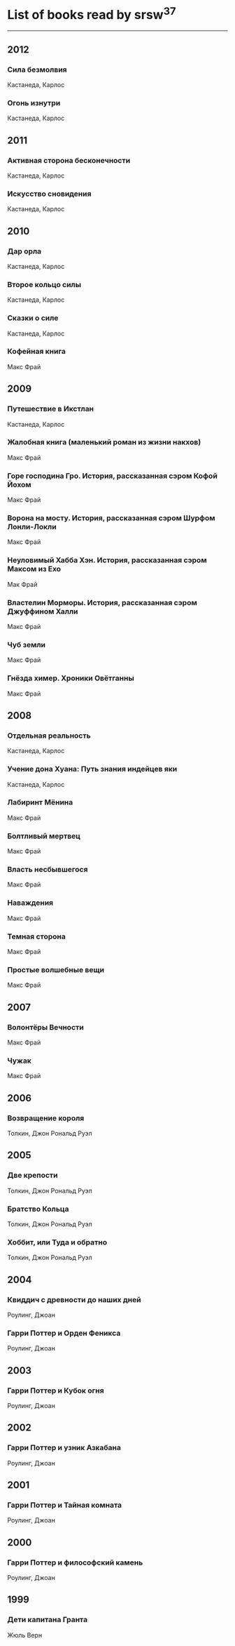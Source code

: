# List of books read by srsw<sup>37</sup>
---

## 2012

### Сила безмолвия
Кастанеда, Карлос


### Огонь изнутри
Кастанеда, Карлос



## 2011

### Активная сторона бесконечности
Кастанеда, Карлос


### Искусство сновидения
Кастанеда, Карлос



## 2010

### Дар орла
Кастанеда, Карлос


### Второе кольцо силы
Кастанеда, Карлос


### Сказки о силе
Кастанеда, Карлос


### Кофейная книга
Макс Фрай



## 2009

### Путешествие в Икстлан
Кастанеда, Карлос


### Жалобная книга (маленький роман из жизни накхов)
Макс Фрай


### Горе господина Гро. История, рассказанная сэром Кофой Йохом
Макс Фрай


### Ворона на мосту. История, рассказанная сэром Шурфом Лонли-Локли
Макс Фрай


### Неуловимый Хабба Хэн. История, рассказанная сэром Максом из Ехо
Мак Фрай


### Властелин Морморы. История, рассказанная сэром Джуффином Халли
Макс Фрай


### Чуб земли
Макс Фрай


### Гнёзда химер. Хроники Овётганны
Макс Фрай



## 2008

### Отдельная реальность
Кастанеда, Карлос


### Учение дона Хуана: Путь знания индейцев яки
Кастанеда, Карлос


### Лабиринт Мёнина
Макс Фрай


### Болтливый мертвец
Макс Фрай


### Власть несбывшегося
Макс Фрай


### Наваждения
Макс Фрай


### Темная сторона
Макс Фрай


### Простые волшебные вещи
Макс Фрай



## 2007

### Волонтёры Вечности
Макс Фрай


### Чужак
Макс Фрай



## 2006

### Возвращение короля
Толкин, Джон Рональд Руэл



## 2005

### Две крепости
Толкин, Джон Рональд Руэл


### Братство Кольца
Толкин, Джон Рональд Руэл


### Хоббит, или Туда и обратно
Толкин, Джон Рональд Руэл



## 2004

### Квиддич с древности до наших дней
Роулинг, Джоан


### Гарри Поттер и Орден Феникса
Роулинг, Джоан



## 2003

### Гарри Поттер и Кубок огня
Роулинг, Джоан



## 2002

### Гарри Поттер и узник Азкабана
Роулинг, Джоан



## 2001

### Гарри Поттер и Тайная комната
Роулинг, Джоан



## 2000

### Гарри Поттер и философский камень
Роулинг, Джоан



## 1999

### Дети капитана Гранта
Жюль Верн



